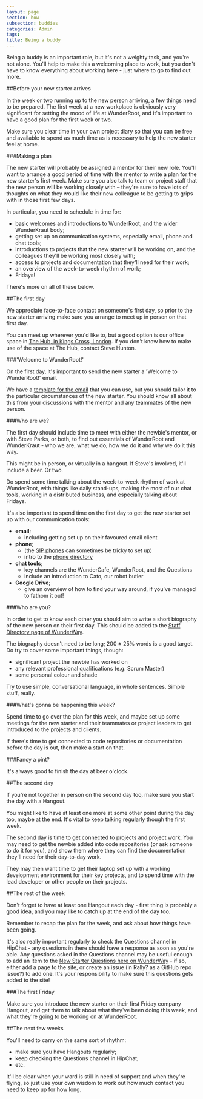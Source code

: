 ```yaml
---
layout: page
section: how
subsection: buddies
categories: Admin
tags:
title: Being a buddy
---
```

Being a buddy is an important role, but it's not a weighty task, and you're not alone. You'll help to make this a welcoming place to work, but you don't have to know everything about working here - just where to go to find out more.

##Before your new starter arrives

In the week or two running up to the new person arriving, a few things need to be prepared. The first week at a new workplace is obviously very significant for setting the mood of life at WunderRoot, and it's important to have a good plan for the first week or two.

Make sure you clear time in your own project diary so that you can be free and available to spend as much time as is necessary to help the new starter feel at home.

###Making a plan

The new starter will probably be assigned a mentor for their new role. You'll want to arrange a good period of time with the mentor to write a plan for the new starter's first week. Make sure you also talk to team or project staff that the new person will be working closely with – they're sure to have lots of thoughts on what they would like their new colleague to be getting to grips with in those first few days.

In particular, you need to schedule in time for:

- basic welcomes and introductions to WunderRoot, and the wider WunderKraut body;
- getting set up on communication systems, especially email, phone and chat tools;
- introductions to projects that the new starter will be working on, and the colleagues they'll be working most closely with;
- access to projects and documentation that they'll need for their work;
- an overview of the week-to-week rhythm of work;
- Fridays!

There's more on all of these below.

##The first day

We appreciate face-to-face contact on someone's first day, so prior to the new starter arriving make sure you arrange to meet up in person on that first day.

You can meet up wherever you'd like to, but a good option is our office space in [The Hub, in Kings Cross, London](http://kingscross.impacthub.net/). If you don't know how to make use of the space at The Hub, contact Steve Hunton.

###'Welcome to WunderRoot!'

On the first day, it's important to send the new starter a 'Welcome to WunderRoot!' email.

We have a [template for the email](https://docs.google.com/a/wunderkraut.com/document/d/12XhM_C_U5hXfCP_UjhxJQCv8v-LhR0pOMPEQJIXQHCA/edit?usp=sharing) that you can use, but you should tailor it to the particular circumstances of the new starter. You should know all about this from your discussions with the mentor and any teammates of the new person.

###Who are we?

The first day should include time to meet with either the newbie's mentor, or with Steve Parks, or both, to find out essentials of WunderRoot and WunderKraut - who we are, what we do, how we do it and why we do it this way.

This might be in person, or virtually in a hangout. If Steve's involved, it'll include a beer. Or two.

Do spend some time talking about the week-to-week rhythm of work at WunderRoot, with things like daily stand-ups, making the most of our chat tools, working in a distributed business, and especially talking about Fridays.

It's also important to spend time on the first day to get the new starter set up with our communication tools:

- **email**;
  - including getting set up on their favoured email client
- **phone**;
  - (the [SIP phones](/how/sip-phone-setup/) can sometimes be tricky to set up)
  - intro to the [phone directory](/who/wr-phone-directory/)
- **chat tools**;
  - key channels are the WunderCafe, WunderRoot, and the Questions
  - include an introduction to Cato, our robot butler
- **Google Drive**;
  - give an overview of how to find your way around, if you've managed to fathom it out!

###Who are you?

In order to get to know each other you should aim to write a short biography of the new person on their first day. This should be added to the [Staff Directory page of WunderWay](/who/).

The biography doesn't need to be long; 200 ± 25% words is a good target. Do try to cover some important things, though:

- significant project the newbie has worked on
- any relevant professional qualifications (e.g. Scrum Master)
- some personal colour and shade

Try to use simple, conversational language, in whole sentences. Simple stuff, really.

###What's gonna be happening this week?

Spend time to go over the plan for this week, and maybe set up some meetings for the new starter and their teammates or project leaders to get introduced to the projects and clients.

If there's time to get connected to code repositories or documentation before the day is out, then make a start on that.

###Fancy a pint?

It's always good to finish the day at beer o'clock.

##The second day

If you're not together in person on the second day too, make sure you start the day with a Hangout.

You might like to have at least one more at some other point during the day too, maybe at the end. It's vital to keep talking regularly though the first week.

The second day is time to get connected to projects and project work. You may need to get the newbie added into code repositories (or ask someone to do it for you), and show them where they can find the documentation they'll need for their day-to-day work.

They may then want time to get their laptop set up with a working development environment for their key projects, and to spend time with the lead developer or other people on their projects.

##The rest of the week

Don't forget to have at least one Hangout each day - first thing is probably a good idea, and you may like to catch up at the end of the day too.

Remember to recap the plan for the week, and ask about how things have been going.

It's also really important regularly to check the Questions channel in HipChat - any questions in there should have a response as soon as you're able. Any questions asked in the Questions channel may be useful enough to add an item to the [New Starter Questions here on WunderWay](how/new-starter/questions/) - if so, either add a page to the site, or create an issue (in Rally? as a GitHub repo issue?) to add one. It's your responsibility to make sure this questions gets added to the site!

###The first Friday

Make sure you introduce the new starter on their first Friday company Hangout, and get them to talk about what they've been doing this week, and what they're going to be working on at WunderRoot.

##The next few weeks

You'll need to carry on the same sort of rhythm:

- make sure you have Hangouts regularly;
- keep checking the Questions channel in HipChat;
- etc.

It'll be clear when your ward is still in need of support and when they're flying, so just use your own wisdom to work out how much contact you need to keep up for how long.
